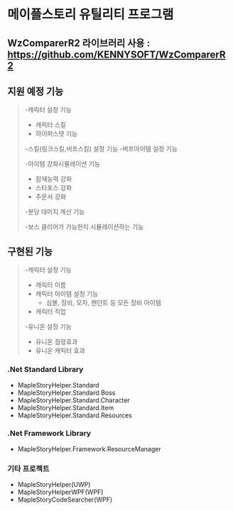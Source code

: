 메이플스토리 유틸리티 프로그램
=============
WzComparerR2 라이브러리 사용 : https://github.com/KENNYSOFT/WzComparerR2
----------------------------


지원 예정 기능
--------------
>
>-캐릭터 설정 기능
>   - 캐릭터 스킬
>   - 하이퍼스탯 기능
>   
>-스킬(링크스킬,버프스킬) 설정 기능
>   -버프아이템 설정 기능
>
>-아이템 강화시뮬레이션 기능
>   - 잠재능력 강화
>   - 스타포스 강화
>   - 주문서 강화
>
>-분당 데미지 계산 기능
>
>-보스 클리어가 가능한지 시뮬레이션하는 기능

구현된 기능
------------
>
>-캐릭터 설정 기능
>   - 캐릭터 이름
>   - 캐릭터 아이템 설정 기능
>       - 심볼, 장비, 모자, 펜던트 등 모든 장비 아이템
>   - 캐릭터 직업
>   
>-유니온 설정 기능
>   - 유니온 점령효과
>   - 유니온 캐릭터 효과

### .Net Standard Library
* MapleStoryHelper.Standard
* MapleStoryHelper.Standard.Boss
* MapleStoryHelper.Standard.Character
* MapleStoryHelper.Standard.Item
* MapleStoryHelper.Standard.Resources

### .Net Framework Library
* MapleStoryHelper.Framework.ResourceManager

### 기타 프로젝트
* MapleStoryHelper(UWP)
* MapleStoryHelperWPF(WPF)
* MapleStoryCodeSearcher(WPF)
